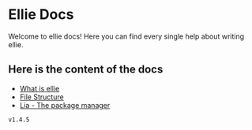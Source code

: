 # Ellie Docs
Welcome to ellie docs! Here you can find every single help about writing ellie.

## Here is the content of the docs

 * [What is ellie](what_is_ellie.md)
 * [File Structure](file_structure.md)
 * [Lia - The package manager](lia.md)

 `v1.4.5`